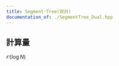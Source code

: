 ```yaml
---
title: Segment-Tree(双対)
documentation_of: ./SegmentTree_Dual.hpp
---
```

## 計算量
$\mathcal{O}(\log N)$